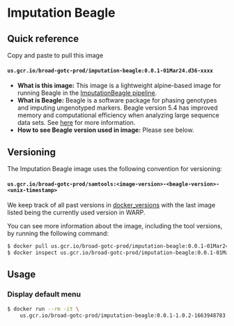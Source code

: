 # Imputation Beagle

## Quick reference

Copy and paste to pull this image

#### `us.gcr.io/broad-gotc-prod/imputation-beagle:0.0.1-01Mar24.d36-xxxx`

- __What is this image:__ This image is a lightweight alpine-based image for running Beagle in the [ImputationBeagle pipeline](../../../../pipelines/broad/arrays/imputation_beagle/ImputationBeagle.wdl).
- __What is Beagle:__ Beagle is a software package for phasing genotypes and imputing ungenotyped markers. Beagle version 5.4 has improved memory and computational efficiency when analyzing large sequence data sets. See [here](https://faculty.washington.edu/browning/beagle/beagle.html) for more information.
- __How to see Beagle version used in image:__ Please see below.

## Versioning

The Imputation Beagle image uses the following convention for versioning:

#### `us.gcr.io/broad-gotc-prod/samtools:<image-version>-<beagle-version>-<unix-timestamp>` 

We keep track of all past versions in [docker_versions](docker_versions.tsv) with the last image listed being the currently used version in WARP.

You can see more information about the image, including the tool versions, by running the following command:

```bash
$ docker pull us.gcr.io/broad-gotc-prod/imputation-beagle:0.0.1-01Mar24.d36-xxxx
$ docker inspect us.gcr.io/broad-gotc-prod/imputation-beagle:0.0.1-01Mar24.d36-xxxx
```

## Usage

### Display default menu

```bash
$ docker run --rm -it \
    us.gcr.io/broad-gotc-prod/imputation-beagle:0.0.1-1.0.2-1663948783 /usr/gitc/beagle
```
